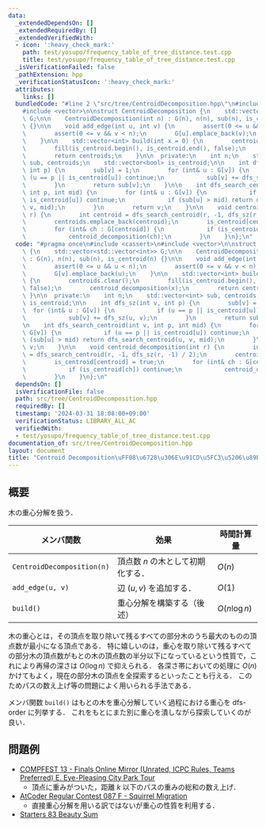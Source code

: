 ```yaml
---
data:
  _extendedDependsOn: []
  _extendedRequiredBy: []
  _extendedVerifiedWith:
  - icon: ':heavy_check_mark:'
    path: test/yosupo/frequency_table_of_tree_distance.test.cpp
    title: test/yosupo/frequency_table_of_tree_distance.test.cpp
  _isVerificationFailed: false
  _pathExtension: hpp
  _verificationStatusIcon: ':heavy_check_mark:'
  attributes:
    links: []
  bundledCode: "#line 2 \"src/tree/CentroidDecomposition.hpp\"\n#include <cassert>\n\
    #include <vector>\n\nstruct CentroidDecomposition {\n    std::vector<std::vector<int>>\
    \ G;\n\n    CentroidDecomposition(int n) : G(n), n(n), sub(n), is_centroid(n)\
    \ {}\n\n    void add_edge(int u, int v) {\n        assert(0 <= u && u < n);\n\
    \        assert(0 <= v && v < n);\n        G[u].emplace_back(v);\n        G[v].emplace_back(u);\n\
    \    }\n\n    std::vector<int> build(int x = 0) {\n        centroids.clear();\n\
    \        fill(is_centroid.begin(), is_centroid.end(), false);\n        centroid_decomposition(x);\n\
    \        return centroids;\n    }\n\n  private:\n    int n;\n    std::vector<int>\
    \ sub, centroids;\n    std::vector<bool> is_centroid;\n\n    int dfs_sz(int v,\
    \ int p) {\n        sub[v] = 1;\n        for (int& u : G[v]) {\n            if\
    \ (u == p || is_centroid[u]) continue;\n            sub[v] += dfs_sz(u, v);\n\
    \        }\n        return sub[v];\n    }\n\n    int dfs_search_centroid(int v,\
    \ int p, int mid) {\n        for (int& u : G[v]) {\n            if (u == p ||\
    \ is_centroid[u]) continue;\n            if (sub[u] > mid) return dfs_search_centroid(u,\
    \ v, mid);\n        }\n        return v;\n    }\n\n    void centroid_decomposition(int\
    \ r) {\n        int centroid = dfs_search_centroid(r, -1, dfs_sz(r, -1) / 2);\n\
    \        centroids.emplace_back(centroid);\n        is_centroid[centroid] = true;\n\
    \        for (int& ch : G[centroid]) {\n            if (is_centroid[ch]) continue;\n\
    \            centroid_decomposition(ch);\n        }\n    }\n};\n"
  code: "#pragma once\n#include <cassert>\n#include <vector>\n\nstruct CentroidDecomposition\
    \ {\n    std::vector<std::vector<int>> G;\n\n    CentroidDecomposition(int n)\
    \ : G(n), n(n), sub(n), is_centroid(n) {}\n\n    void add_edge(int u, int v) {\n\
    \        assert(0 <= u && u < n);\n        assert(0 <= v && v < n);\n        G[u].emplace_back(v);\n\
    \        G[v].emplace_back(u);\n    }\n\n    std::vector<int> build(int x = 0)\
    \ {\n        centroids.clear();\n        fill(is_centroid.begin(), is_centroid.end(),\
    \ false);\n        centroid_decomposition(x);\n        return centroids;\n   \
    \ }\n\n  private:\n    int n;\n    std::vector<int> sub, centroids;\n    std::vector<bool>\
    \ is_centroid;\n\n    int dfs_sz(int v, int p) {\n        sub[v] = 1;\n      \
    \  for (int& u : G[v]) {\n            if (u == p || is_centroid[u]) continue;\n\
    \            sub[v] += dfs_sz(u, v);\n        }\n        return sub[v];\n    }\n\
    \n    int dfs_search_centroid(int v, int p, int mid) {\n        for (int& u :\
    \ G[v]) {\n            if (u == p || is_centroid[u]) continue;\n            if\
    \ (sub[u] > mid) return dfs_search_centroid(u, v, mid);\n        }\n        return\
    \ v;\n    }\n\n    void centroid_decomposition(int r) {\n        int centroid\
    \ = dfs_search_centroid(r, -1, dfs_sz(r, -1) / 2);\n        centroids.emplace_back(centroid);\n\
    \        is_centroid[centroid] = true;\n        for (int& ch : G[centroid]) {\n\
    \            if (is_centroid[ch]) continue;\n            centroid_decomposition(ch);\n\
    \        }\n    }\n};\n"
  dependsOn: []
  isVerificationFile: false
  path: src/tree/CentroidDecomposition.hpp
  requiredBy: []
  timestamp: '2024-03-31 18:08:00+09:00'
  verificationStatus: LIBRARY_ALL_AC
  verifiedWith:
  - test/yosupo/frequency_table_of_tree_distance.test.cpp
documentation_of: src/tree/CentroidDecomposition.hpp
layout: document
title: "Centroid Decomposition\uFF08\u6728\u306E\u91CD\u5FC3\u5206\u89E3\uFF09"
---
```


## 概要
木の重心分解を扱う．

| メンバ関数                 | 効果                              | 時間計算量    |
| -------------------------- | --------------------------------- | ------------- |
| `CentroidDecomposition(n)` | 頂点数 $n$ の木として初期化する． | $O(n)$        |
| `add_edge(u, v)`           | 辺 $(u,v)$ を追加する．           | $O(1)$        |
| `build()`                  | 重心分解を構築する（後述）        | $O(n \log n)$ |

木の重心とは，その頂点を取り除いて残るすべての部分木のうち最大のものの頂点数が最小になる頂点である．
特に嬉しいのは，重心を取り除いて残るすべての部分木の頂点数がもとの木の頂点数の半分以下になっているという性質で，これにより再帰の深さは $O(\log n)$ で抑えられる．
各深さ帯においての処理に $O(n)$ かけてもよく，現在の部分木の頂点を全探索するといったことも行える．
このためパスの数え上げ等の問題によく用いられる手法である．

メンバ関数 `build()` はもとの木を重心分解していく過程における重心を dfs-order に列挙する．
これをもとにまた別に重心を潰しながら探索していくのが良い．

## 問題例
- [COMPFEST 13 - Finals Online Mirror (Unrated, ICPC Rules, Teams Preferred) E. Eye-Pleasing City Park Tour](https://codeforces.com/contest/1575/problem/E)
  - 頂点に重みがついた，距離 $k$ 以下のパスの重みの総和の数え上げ．
- [AtCoder Regular Contest 087 F - Squirrel Migration](https://atcoder.jp/contests/arc087/tasks/arc087_d)
  - 直接重心分解を用いる訳ではないが重心の性質を利用する．
- [Starters 83 Beauty Sum](https://www.codechef.com/problems/BEAUTY_SUM?tab=statement)
